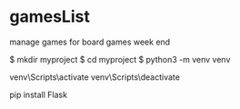 # gamesList
manage games for board games week end

$ mkdir myproject
$ cd myproject
$ python3 -m venv venv

venv\Scripts\activate
venv\Scripts\deactivate

pip install Flask